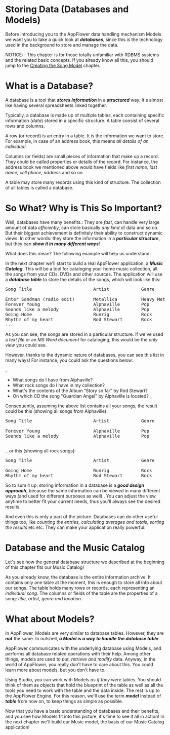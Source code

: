 # Storing Data (Databases and Models)

Before introducing you to the AppFlower data handling mechanism Models we want you to take a quick look at ***databases***, since this is the technology used in the background to store and manage the data. 

NOTICE: : This chapter is for those totally unfamiliar with RDBMS systems and the related basic concepts. If you already know all this, you should jump to the <a href="http://www.appflower.com/doc/1_1/learn_model_create">Creating the Song Model</a> chapter.

# What is a Database?

A database is a tool that ***stores information*** in a ***structured*** way. It's almost like having several spreadsheets linked together.

Typically, a database is made up of multiple tables, each containing specific information (_data_) stored in a specific structure. A table consist of several rows and columns. 

A row (or record) is an entry in a table. It is the information we want to store. For example, in case of an address book, this means _all details of an individual_.

Columns (or fields) are small pieces of information that make up a record. They could be called properties or details of the record. For instance, the address book we mentioned above would have fields like _first name, last name, cell phone, address_ and so on. 

A table may store many records using this kind of structure. The collection of all tables is called a database.

# So What? Why is This So Important?

Well, databases have many benefits.: They are _fast_, can handle very large amount of data _efficiently_, can store basically _any kind_ of data and so on. But their biggest achievement is definitely their ability to construct dynamic views. In other words: they store the information in a ***particular structure***, but they can ***show it in many different ways***!

What does this mean? The following example will help us understand:

In the next chapter we'll start to build a real AppFlower application, a ***Music Catalog***. This will be a tool for cataloging your home music collection, all the songs from your CDs, DVDs and other sources. The application will use a ***database table*** to store the details of the songs, which will look like this:  

<pre class="brush: plain">
Song Title                       Artist            Genre		    Album	

Enter Sandman (radio edit)       Metallica         Heavy Metal	
Forever Young                    Alphaville        Pop	
Sounds like a melody	         Alphaville        Pop
Going Home                       Runrig            Rock
Rhythm of my heart               Rod Stewart       Rock             Story so far	
...
</pre>

As you can see, the songs are stored in a particular structure. If we've used a _text file_ or an _MS Word document_ for cataloging, this would be the _only view_ you could see. 

However, thanks to the dynamic nature of databases, you can see this list in many ways! For instance, you could ask the questions below:

_
 - What songs do I have from Alphaville?
 - What rock songs do I have in my collection?
 - What's the contents of the Album “Story so far” by Rod Stewart?
 - On which CD the song "Guardian Angel" by Alphaville is located?
_


Consequently, assuming the above list contains all your songs, the result could be this (showing all songs from Alphaville):

<pre class="brush: plain">
Song Title                       Artist            Genre		    Album	

Forever Young                    Alphaville        Pop
Sounds like a melody             Alphaville        Pop		

</pre>

.. or this (showing all rock songs):

<pre class="brush: plain">
Song Title                       Artist            Genre		    Album	

Going Home                       Runrig            Rock	
Rhythm of my heart               Rod Stewart       Rock             Story so far			
</pre>

So to sum it up: storing information in a database is a ***good design approach***, because the same information can be viewed in many different ways (and used for different purposes as well) . You can adjust the view anytime to better fit your current needs, thus you'll always see the desired results.

And even this is only a part of the picture. Databases can do other useful things too, like _counting the entries,  calculating averages and totals, sorting the results_ etc etc. They can make your application really powerful.

# Database and the Music Catalog

Let's see how the general database structure we described at the beginning of this chapter fits our Music Catalog!


As you already know, the database is the entire information archive. It contains only one table at the moment, this is enough to store all info about our songs. The table holds many rows or records, each representing an _individual song_. 
The columns or fields of the table are the properties of a song: _title, artist, genre and location_.

# What about Models?

In AppFlower, Models are very similar to database tables. However, they are ***not*** the same. In nutshell, ***a Model is a way to handle the database table***.

AppFlower communicates with the underlying database using Models, and performs all database related operations with their help. Among other things, models are used to _put, retrieve and modify_ data. Anyway, in the world of AppFlower, you really don't have to care about this. You could learn more about models, but you don't have to. 

Using Studio, you can work with Models _as if they were_ tables. You should think of them as objects that hold the blueprint of the table as well as all the tools you need to work with the table and the data inside. The rest is up to the AppFlower Engine. For this reason, we'll use the term ***model*** instead of ***table*** from now on, to keep things as simple as possible.


Now that you have a basic understanding of databases and their benefits, and you see how Models fit into this picture, it's time to see it all in action! In the next chapter we'll build our Music model, the basis of our Music Catalog application! 
